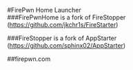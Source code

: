 #FirePwn Home Launcher
</br>
###FirePwnHome is a fork of FireStopper (https://github.com/jkchr1s/FireStarter)

###FireStopper is a fork of AppStarter (https://github.com/sphinx02/AppStarter)
</br>

##firepwn.com